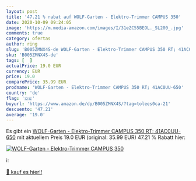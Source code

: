 ```yaml
---
layout: post
title: '47.21 % rabat auf WOLF-Garten - Elektro-Trimmer CAMPUS 350'
date: 2020-10-09 09:24:05
image: 'https://m.media-amazon.com/images/I/31eZC55BEOL._SL200_.jpg'
comments: true
category: ofertas
author: ring
slug: 'B005ZMNX4S-de WOLF-Garten - Elektro-Trimmer CAMPUS 350 RT; 41AC0UU-650'
sku: 'B005ZMNX4S-de'
tags: [  ]
actualPrice: 19.0 EUR
currency: EUR
price: 19.0
comparePrice: 35.99 EUR
prodname: 'WOLF-Garten - Elektro-Trimmer CAMPUS 350 RT; 41AC0UU-650'
country: 'de'
flag: '🇩🇪'
buyurl: 'https://www.amazon.de/dp/B005ZMNX4S/?tag=tolees0ca-21'
descuento: '47.21'
average: '19.0'
---
```


Es gibt ein [WOLF-Garten - Elektro-Trimmer CAMPUS 350 RT; 41AC0UU-650](https://www.amazon.de/dp/B005ZMNX4S/?tag=tolees0ca-21) mit aktuellem Preis 19.0 EUR (original: 35.99 EUR) 47.21 % Rabatt hier:

[![WOLF-Garten - Elektro-Trimmer CAMPUS 350](https://m.media-amazon.com/images/I/31eZC55BEOL._SL200_.jpg)](https://www.amazon.de/dp/B005ZMNX4S/?tag=tolees0ca-21)

ℹ️:


[🛒 kauf es hier!!](https://www.amazon.de/dp/B005ZMNX4S/?tag=tolees0ca-21)
